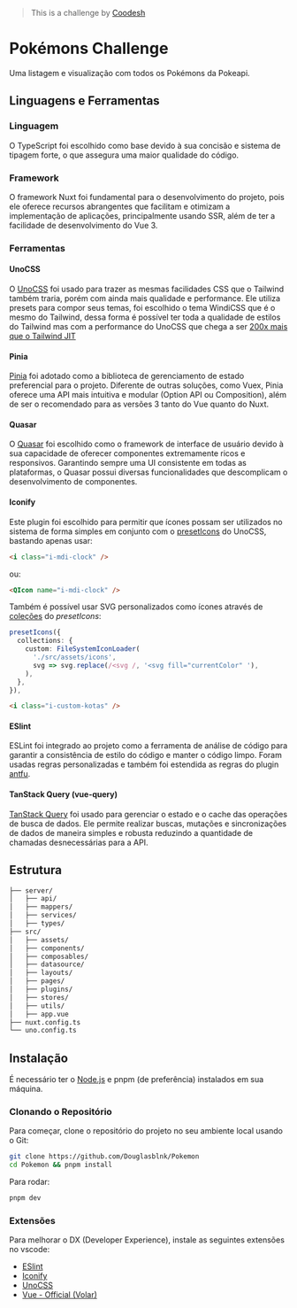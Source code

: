 >  This is a challenge by [Coodesh](https://coodesh.com/)

# Pokémons Challenge

Uma listagem e visualização com todos os Pokémons da Pokeapi.

## Linguagens e Ferramentas

### Linguagem

O TypeScript foi escolhido como base devido à sua concisão e sistema de tipagem forte, o que assegura uma maior qualidade do código.

### Framework

O framework Nuxt foi fundamental para o desenvolvimento do projeto, pois ele oferece recursos abrangentes que facilitam e otimizam a implementação de aplicações, principalmente usando SSR, além de ter a facilidade de desenvolvimento do Vue 3.

### Ferramentas

#### UnoCSS

O [UnoCSS](https://unocss.dev/) foi usado para trazer as mesmas facilidades CSS que o Tailwind também traria, porém com ainda mais qualidade e performance. Ele utiliza presets para compor seus temas, foi escolhido o tema WindiCSS que é o mesmo do Tailwind, dessa forma é possível ter toda a qualidade de estilos do Tailwind mas com a performance do UnoCSS que chega a ser [200x mais que o Tailwind JIT](https://antfu.me/posts/reimagine-atomic-css#performance)

#### Pinia

[Pinia](https://pinia.vuejs.org/) foi adotado como a biblioteca de gerenciamento de estado preferencial para o projeto. Diferente de outras soluções, como Vuex, Pinia oferece uma API mais intuitiva e modular (Option API ou Composition), além de ser o recomendado para as versões 3 tanto do Vue quanto do Nuxt.

#### Quasar

O [Quasar](https://quasar.dev/) foi escolhido como o framework de interface de usuário devido à sua capacidade de oferecer componentes extremamente ricos e responsivos. Garantindo sempre uma UI consistente em todas as plataformas, o Quasar possui diversas funcionalidades que descomplicam o desenvolvimento de componentes.

#### Iconify

Este plugin foi escolhido para permitir que ícones possam ser utilizados no sistema de forma simples em conjunto com o [presetIcons](https://unocss.dev/presets/icons#icons-preset) do UnoCSS, bastando apenas usar:

```html
<i class="i-mdi-clock" />
```

ou:

```html
<QIcon name="i-mdi-clock" />
```

Também é possível usar SVG personalizados como ícones através de [coleções](https://unocss.dev/presets/icons#node-js) do *presetIcons*:

```ts
presetIcons({
  collections: {
    custom: FileSystemIconLoader(
      './src/assets/icons',
      svg => svg.replace(/<svg /, '<svg fill="currentColor" '),
    ),
  },
}),
```

```html
<i class="i-custom-kotas" />
```

#### ESlint

ESLint foi integrado ao projeto como a ferramenta de análise de código para garantir a consistência de estilo do código e manter o código limpo. Foram usadas regras personalizadas e também foi estendida as regras do plugin [antfu](https://github.com/antfu/eslint-config).

#### TanStack Query (vue-query)

[TanStack Query](https://tanstack.com/query/latest/docs/framework/vue/overview) foi usado para gerenciar o estado e o cache das operações de busca de dados. Ele permite realizar buscas, mutações e sincronizações de dados de maneira simples e robusta reduzindo a quantidade de chamadas desnecessárias para a API.

## Estrutura

```md
├── server/
│   ├── api/
│   ├── mappers/
│   ├── services/
│   ├── types/
├── src/
│   ├── assets/
│   ├── components/
│   ├── composables/
│   ├── datasource/
│   ├── layouts/
│   ├── pages/
│   ├── plugins/
│   ├── stores/
│   ├── utils/
│   ├── app.vue
├── nuxt.config.ts
└── uno.config.ts 
```

## Instalação

É necessário ter o [Node.js](https://nodejs.org/) e pnpm (de preferência) instalados em sua máquina.

### Clonando o Repositório

Para começar, clone o repositório do projeto no seu ambiente local usando o Git:

```bash
git clone https://github.com/Douglasblnk/Pokemon
cd Pokemon && pnpm install
```

Para rodar:

```bash
pnpm dev
```

### Extensões

Para melhorar o DX (Developer Experience), instale as seguintes extensões no vscode:

- [ESlint](https://marketplace.visualstudio.com/items?itemName=dbaeumer.vscode-eslint)
- [Iconify](https://marketplace.visualstudio.com/items?itemName=antfu.iconify)
- [UnoCSS](https://marketplace.visualstudio.com/items?itemName=antfu.unocss)
- [Vue - Official (Volar)](https://marketplace.visualstudio.com/items?itemName=Vue.volar)